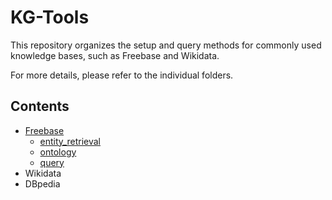 # KG-Tools

This repository organizes the setup and query methods for commonly used knowledge bases, such as Freebase and Wikidata.

For more details, please refer to the individual folders.

## Contents

- [Freebase](https://github.com/pvfeldt/KG-Tools/tree/main/Freebase)
  - [entity_retrieval](https://github.com/pvfeldt/KG-Tools/tree/main/Freebase/entity_retrieval)
  - [ontology](https://github.com/pvfeldt/KG-Tools/tree/main/Freebase/ontology)
  - [query](https://github.com/pvfeldt/KG-Tools/tree/main/Freebase/query)
- Wikidata
- DBpedia
